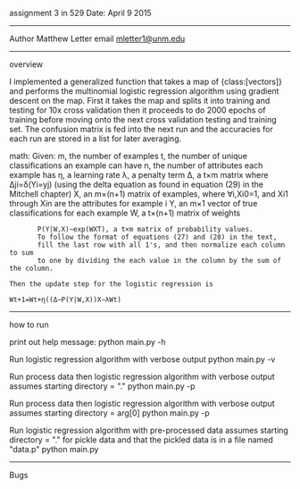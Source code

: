 assignment 3 in 529
Date: April 9 2015
**********************************************
Author Matthew Letter
email mletter1@unm.edu
**********************************************
overview

I implemented a generalized function that takes
a map of {class:[vectors]} and performs the
multinomial logistic regression algorithm using
gradient descent on the map. First it takes the
map and splits it into training and testing for
10x cross validation then it proceeds to do
2000 epochs of training before moving onto
the next cross validation testing and training
set. The confusion matrix is fed into the next
run and the accuracies for each run are stored
in a list for later averaging.

math:
Given: m, the number of examples
           t, the number of unique classifications an example can have
           n, the number of attributes each example has
           η, a learning rate
           λ, a penalty term
           Δ, a t×m matrix where Δji=δ(Yi=yj) (using the delta equation as found in equation (29) in the Mitchell chapter)
           X, an m×(n+1) matrix of examples, where ∀i,Xi0=1, and Xi1 through Xin are the attributes for example i
           Y, an m×1 vector of true classifications for each example
           W, a t×(n+1) matrix of weights

           P(Y|W,X)∼exp(WXT), a t×m matrix of probability values.
           To follow the format of equations (27) and (28) in the text,
           fill the last row with all 1's, and then normalize each column to sum
           to one by dividing the each value in the column by the sum of the column.

    Then the update step for the logistic regression is

    Wt+1=Wt+η((Δ−P(Y|W,X))X−λWt)
**********************************************
how to run

print out help message:
    python main.py -h

Run logistic regression algorithm with verbose output
    python main.py -v

Run process data then logistic regression algorithm with verbose output assumes starting directory = "."
    python main.py -p

Run process data then logistic regression algorithm with verbose output assumes starting directory = arg[0]
    python main.py -p <path to dir with opihi.cs.uvic.ca>

Run logistic regression algorithm with pre-processed data assumes starting directory = "." for pickle data
and that the pickled data is in a file named "data.p"
    python main.py
**********************************************
Bugs

